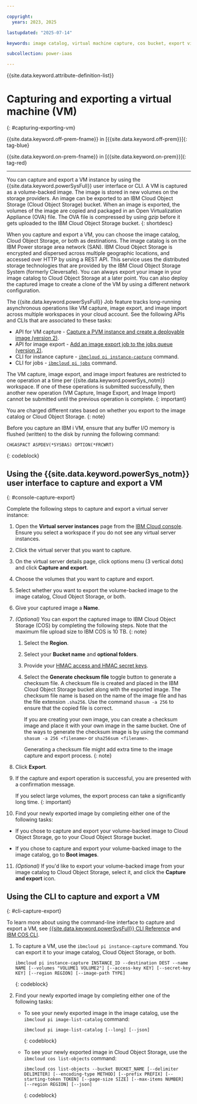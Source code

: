 ```yaml
---

copyright:
  years: 2023, 2025

lastupdated: "2025-07-14"

keywords: image catalog, virtual machine capture, cos bucket, export virtual machine, ova

subcollection: power-iaas

---
```


{{site.data.keyword.attribute-definition-list}}

# Capturing and exporting a virtual machine (VM)
{: #capturing-exporting-vm}





{{site.data.keyword.off-prem-fname}} in [{{site.data.keyword.off-prem}}]{: tag-blue}


{{site.data.keyword.on-prem-fname}} in [{{site.data.keyword.on-prem}}]{: tag-red}


---

You can capture and export a VM instance by using the {{site.data.keyword.powerSysFull}} user interface or CLI. A VM is captured as a volume-backed image. The image is stored in new volumes on the storage providers. An image can be exported to an IBM Cloud Object Storage (Cloud Object Storage) bucket. When an image is exported, the volumes of the image are copied and packaged in an Open Virtualization Appliance (OVA) file. The OVA file is compressed by using *gzip* before it gets uploaded to the IBM Cloud Object Storage bucket.
{: shortdesc}

When you capture and export a VM, you can choose the image catalog, Cloud Object Storage, or both as destinations. The image catalog is on the IBM Power storage area network (SAN). IBM Cloud Object Storage is encrypted and dispersed across multiple geographic locations, and accessed over HTTP by using a REST API. This service uses the distributed storage technologies that are provided by the IBM Cloud Object Storage System (formerly Cleversafe). You can always export your image in your image catalog to Cloud Object Storage at a later point. You can also deploy the captured image to create a clone of the VM by using a different network configuration.



The {{site.data.keyword.powerSysFull}} Job feature tracks long-running asynchronous operations like VM capture, image export, and image import across multiple workspaces in your cloud account. See the following APIs and CLIs that are associated to these tasks:
- API for VM capture - [Capture a PVM instance and create a deployable image (version 2)](/apidocs/power-cloud#pcloud-v2-pvminstances-capture-post).
- API for image export - [Add an image export job to the jobs queue (version 2)](/apidocs/power-cloud#pcloud-v2-images-export-post).
- CLI for instance capture - [`ibmcloud pi instance-capture`](/docs/power-iaas?topic=power-iaas-power-iaas-cli-reference#ibmcloud-pi-instance-capture) command.
- CLI for jobs - [`ibmcloud pi jobs`](/docs/power-iaas?topic=power-iaas-power-iaas-cli-reference#ibmcloud-pi-jobs) command.

The VM capture, image export, and image import features are restricted to one operation at a time per {{site.data.keyword.powerSys_notm}} workspace. If one of these operations is submitted successfully, then another new operation (VM Capture, Image Export, and Image Import) cannot be submitted until the previous operation is complete.
{: important}

You are charged different rates based on whether you export to the image catalog or Cloud Object Storage.
{: note}

Before you capture an IBM i VM, ensure that any buffer I/O memory is flushed (written) to the disk by running the following command:

```text
CHGASPACT ASPDEV(*SYSBAS) OPTION(*FRCWRT)
```
{: codeblock}




## Using the {{site.data.keyword.powerSys_notm}} user interface to capture and export a VM
{: #console-capture-export}

Complete the following steps to capture and export a virtual server instance:

1. Open the **Virtual server instances** page from the [IBM Cloud console](https://cloud.ibm.com/power/servers). Ensure you select a workspace if you do not see any virtual server instances.

2. Click the virtual server that you want to capture.

3. On the virtual server details page, click options menu (3 vertical dots) and click **Capture and export**.

4. Choose the volumes that you want to capture and export.

5. Select whether you want to export the volume-backed image to the image catalog, Cloud Object Storage, or both.

6. Give your captured image a **Name**.

7. *(Optional)* You can export the captured image to IBM Cloud Object Storage (COS) by completing the following steps.
    Note that the maximum file upload size to IBM COS is 10 TB.
    {: note}

   1. Select the **Region**.
   2. Select your **Bucket name** and **optional folders**.
   3. Provide your [HMAC access and HMAC secret keys](/docs/power-iaas?topic=power-iaas-deploy-custom-image#access-keys).
   4. Select the **Generate checksum file** toggle button to generate a checksum file.
       A checksum file is created and placed in the IBM Cloud Object Storage bucket along with the exported image. The checksum file name is based on the name of the image file and has the file extension `.sha256`. Use the command `shasum -a 256` to ensure that the copied file is correct.

       If you are creating your own image, you can create a checksum image and place it with your own image in the same bucket. One of the ways to generate the checksum image is by using the command `shasum -a 256 <filename>` or `sha256sum <filename>`.

       Generating a checksum file might add extra time to the image capture and export process.
       {: note}


8. Click **Export**.

9.  If the capture and export operation is successful, you are presented with a confirmation message.

    If you select large volumes, the export process can take a significantly long time.
    {: important}

10. Find your newly exported image by completing either one of the following tasks:

   - If you chose to capture and export your volume-backed image to Cloud Object Storage, go to your Cloud Object Storage bucket.

   - If you chose to capture and export your volume-backed image to the image catalog, go to **Boot images**.

11. *(Optional)* If you'd like to export your volume-backed image from your image catalog to Cloud Object Storage, select it, and click the **Capture and export** icon.

## Using the CLI to capture and export a VM
{: #cli-capture-export}

To learn more about using the command-line interface to capture and export a VM, see [{{site.data.keyword.powerSysFull}} CLI Reference](/docs/power-iaas?topic=power-iaas-power-iaas-cli-reference-v1) and [IBM COS CLI](/docs/cloud-object-storage-cli-plugin?topic=cloud-object-storage-cli-plugin-ic-cos-cli).

1. To capture a VM, use the `ibmcloud pi instance-capture` command. You can export it to your image catalog, Cloud Object Storage, or both.

    ```text
    ibmcloud pi instance-capture INSTANCE_ID --destination DEST --name NAME [--volumes "VOLUME1 VOLUME2"] [--access-key KEY] [--secret-key KEY] [--region REGION] [--image-path TYPE]
    ```
    {: codeblock}

2. Find your newly exported image by completing either one of the following tasks:

    - To see your newly exported image in the image catalog, use the `ibmcloud pi image-list-catalog` command:

        ```text
        ibmcloud pi image-list-catalog [--long] [--json]
        ```
        {: codeblock}

    - To see your newly exported image in Cloud Object Storage, use the `ibmcloud cos list-objects` command:

        ```text
        ibmcloud cos list-objects --bucket BUCKET_NAME [--delimiter DELIMITER] [--encoding-type METHOD] [--prefix PREFIX] [--starting-token TOKEN] [--page-size SIZE] [--max-items NUMBER] [--region REGION] [--json]
        ```
        {: codeblock}
